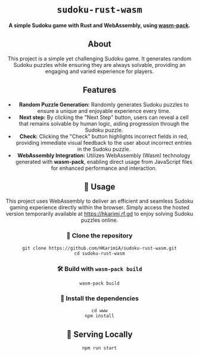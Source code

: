 <div align="center">

  <h1><code>sudoku-rust-wasm</code></h1>

  <strong>A simple Sudoku game with Rust and WebAssembly, using <a href="https://github.com/rustwasm/wasm-pack">wasm-pack</a>.</strong>


## About

This project is a simple yet challenging Sudoku game. It generates random Sudoku puzzles while ensuring they are always solvable, providing an engaging and varied experience for players.

## Features

- **Random Puzzle Generation:** Randomly generates Sudoku puzzles to ensure a unique and enjoyable experience every time.
- **Next step:** By clicking the "Next Step" button, users can reveal a cell that remains solvable by human logic, aiding progression through the Sudoku puzzle.
- **Check:** Clicking the "Check" button highlights incorrect fields in red, providing immediate visual feedback to the user about incorrect entries in the Sudoku puzzle.
- **WebAssembly Integration:** Utilizes WebAssembly (Wasm) technology generated with **wasm-pack**, enabling direct usage from JavaScript files for enhanced performance and interaction.

## 🚴 Usage

This project uses WebAssembly to deliver an efficient and seamless Sudoku gaming experience directly within the browser. Simply access the hosted version temporarily available at https://hkarimi.rf.gd to enjoy solving Sudoku puzzles online.

### 🐑 Clone the repository

```
git clone https://github.com/HKarimiA/sudoku-rust-wasm.git
cd sudoku-rust-wasm
```

### 🛠️ Build with `wasm-pack build`

```
wasm-pack build
```

### 🎁 Install the dependencies

```
cd www
npm install
```

## 🔋 Serving Locally

```
npm run start
```


